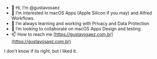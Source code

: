 - 👋 Hi, I’m @gustavosaez
- 👀 I’m interested in macOS Apps (Apple Silicon if you may) and Alfred Workflows.
- 🌱 I’m always learning and working with Privacy and Data Protection
- 💞️ I’m looking to collaborate on macOS Apps Design and testing
- 📫 How to reach me [https://gustavosaez.com.br](https://gustavosaez.com.br)

<!---
gustavosaez/gustavosaez is a ✨ special ✨ repository because its `README.md` (this file) appears on your GitHub profile.
You can click the Preview link to take a look at your changes.
--->

I don't know if its right, but I liked it.
